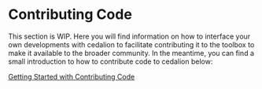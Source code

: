 # Contributing Code

This section is WIP.
Here you will find information on how to interface your own developments with cedalion to facilitate contributing it to the toolbox to make it available to the broader community.
In the meantime, you can find a small introduction to how to contribute code to cedalion below:
 
[Getting Started with Contributing Code](https://doc.ibs.tu-berlin.de/cedalion/doc/dev/getting_started/contributing_code/contributing_code.html)